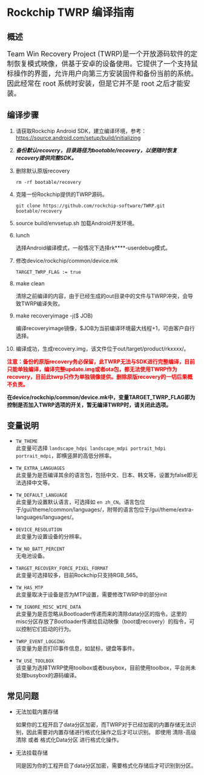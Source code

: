 #   Rockchip TWRP 编译指南

##  概述
<font size=4>Team Win Recovery Project (TWRP)是一个开放源码软件的定制恢复模式映像，供基于安卓的设备使用。它提供了一个支持鼠标操作的界面，允许用户向第三方安装固件和备份当前的系统。因此经常在 root 系统时安装，但是它并不是 root 之后才能安装。</font>

##  编译步骤
1.  请获取Rockchip Android SDK，建立编译环境，参考：<https://source.android.com/setup/build/initializing>

2.  ***备份默认recovery，目录路径为bootable/recovery，以便随时恢复recovery提供完整SDK。***

3.  删除默认原版recovery

    `rm -rf bootable/recovery`
4.  克隆一份Rockchip提供的TWRP源码。

    `git clone https://github.com/rockchip-software/TWRP.git bootable/recovery`
5.  source build/envsetup.sh
    加载Android开发环境。
6.  lunch

    选择Android编译模式，一般情况下选择rk****-userdebug模式。
7.  修改device/rockchip/common/device.mk

    `TARGET_TWRP_FLAG := true`
8.  make clean

    清除之前编译的内容，由于已经生成的out目录中的文件与TWRP冲突，会导致TWRP编译失败。
9.  make recoveryimage -j($ JOB)

    编译recoveryimage镜像，$JOB为当前编译环境最大线程+1，可由客户自行选择。
10. 编译成功，生成recovery.img，该文件位于out/target/product/rkxxxx/。


**<font color=red>注意：备份的原版recovery务必保留，此TWRP无法与SDK进行完整编译，目前只能单独编译，编译完整update.img或者ota包，都无法使用TWRP作为recovery，目前此twrp只作为单独镜像提供。删除原版recovery的一切后果概不负责。</font>**

**在device/rockchip/common/device.mk中，变量TARGET_TWRP_FLAG即为控制是否加入TWRP选项的开关，暂无编译TWRP时，请关闭此选项。**

##  变量说明

+   `TW_THEME`</br>
    此变量可选择 `landscape_hdpi landscape_mdpi portrait_hdpi portrait_mdpi`，即横竖屏的高低分辨率。

+   `TW_EXTRA_LANGUAGES`</br>
    此变量为是否编译其余的语言包，包括中文、日本、韩文等，设置为false即无法选择中文等。

+   `TW_DEFAULT_LANGUAGE`</br>
    此变量为设置默认语言，可选择如 `en zh_CN`。语言包位于/gui/theme/common/languages/，附带的语言包位于/gui/theme/extra-languages/languages/。

+   `DEVICE_RESOLUTION`</br>
    此变量为设置设备的分辨率。

+   `TW_NO_BATT_PERCENT`</br>
    无电池设备。

+   `TARGET_RECOVERY_FORCE_PIXEL_FORMAT`</br>
    此变量可选择较多，目前Rockchip只支持RGB_565。

+   `TW_HAS_MTP`</br>
    此变量取决于设备是否为MTP设置，需要修改TWRP中的部分init

+   `TW_IGNORE_MISC_WIPE_DATA`</br>
    此变量为是否忽略从Bootloader传递而来的清除data分区的指令。这里的misc分区存放了Bootloader传递给启动映像（boot或recovery）的指令，可以控制它们启动的行为。

+   `TWRP_EVENT_LOGGING`</br>
    该变量为是否打印事件信息，如鼠标，键盘等事件。

+   `TW_USE_TOOLBOX`</br>
    该变量为选择TWRP使用toolbox或者busybox，目前使用toolbox，平台尚未处理busybox的源码编译。


##  常见问题
+   无法加载内置存储

    如果你的工程开启了data分区加密，而TWRP对于已经加密的内置存储无法识别，因此需要对内置存储进行格式化操作之后才可以识别。
    即使用 清除-高级清除 或者 格式化Data分区 进行格式化操作。

+   无法挂载存储

    同是因为你的工程开启了data分区加密，需要格式化存储后才可识别到分区。
